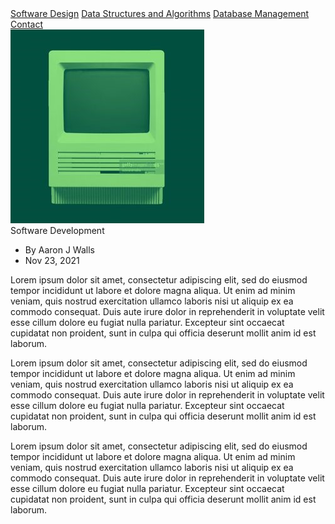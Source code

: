 

<body>

<div class="topnav" id="myTopnav">
  <link rel="stylesheet" href="https://cdnjs.cloudflare.com/ajax/libs/font-awesome/4.7.0/css/font-awesome.min.css">
  <a class="underline" href="#">Software Design</a>
  <a class="underline" href="#">Data Structures and Algorithms</a>
  <a class="underline" href="#">Database Management</a>
  <a class="box" href="#">Contact</a>
  <a href="javascript:void(0);" class="icon" onclick="myFunction()">
    <i class="fa fa-bars fa-2x"></i>
  </a>
</div>

<div class="main">
  <div class="banner">
	<img src="./assets/images/greenPC.jpg" class="stretch" alt=""/>
	<div class="bannerMessage">
	Software Development
	<ul class="Sigline">
		<li>By Aaron J Walls</li>
		<li>Nov 23, 2021</li>
	</ul>
	</div>
  </div>
  <div class="Main2">
  <div class="content-left">
      <p class="red">Lorem ipsum dolor sit amet, consectetur adipiscing elit, sed do eiusmod tempor incididunt ut labore et dolore magna aliqua. Ut enim ad minim veniam, quis nostrud exercitation ullamco laboris nisi ut aliquip ex ea commodo consequat. Duis aute irure dolor in reprehenderit in voluptate velit esse cillum dolore eu fugiat nulla pariatur. Excepteur sint occaecat cupidatat non proident, sunt in culpa qui officia deserunt mollit anim id est laborum.
      </p>
  </div>
  <div class="content-right">
      <p class="blue">Lorem ipsum dolor sit amet, consectetur adipiscing elit, sed do eiusmod tempor incididunt ut labore et dolore magna aliqua. Ut enim ad minim veniam, quis nostrud exercitation ullamco laboris nisi ut aliquip ex ea commodo consequat. Duis aute irure dolor in reprehenderit in voluptate velit esse cillum dolore eu fugiat nulla pariatur. Excepteur sint occaecat cupidatat non proident, sunt in culpa qui officia deserunt mollit anim id est laborum.
     </p>
  </div>
  <div class="Main3">
	  <div class="readmore">
		  <p class="blue">Lorem ipsum dolor sit amet, consectetur adipiscing elit, sed do eiusmod tempor incididunt ut labore et dolore magna aliqua. Ut enim ad minim veniam, quis nostrud exercitation ullamco laboris nisi ut aliquip ex ea commodo consequat. Duis aute irure dolor in reprehenderit in voluptate velit esse cillum dolore eu fugiat nulla pariatur. Excepteur sint occaecat cupidatat non proident, sunt in culpa qui officia deserunt mollit anim id est laborum.
		 </p>
		 <span class="readmore-link"></span>
	  </div>
  </div>
</div>
</div>

<script>
function myFunction() {
  var x = document.getElementById("myTopnav");
  if (x.className === "topnav") {
    x.className += " responsive";
  } else {
    x.className = "topnav";
  }
}
</script>
<script>
  $(".readmore-link").click( function(e) {
  // record if our text is expanded
  var isExpanded =  $(e.target).hasClass("expand");
  
  //close all open paragraphs
  $(".readmore.expand").removeClass("expand");
  $(".readmore-link.expand").removeClass("expand");
  
  // if target wasn't expand, then expand it
  if (!isExpanded){
    $( e.target ).parent( ".readmore" ).addClass( "expand" );
    $(e.target).addClass("expand");  
  } 
});
</script>


</body>
